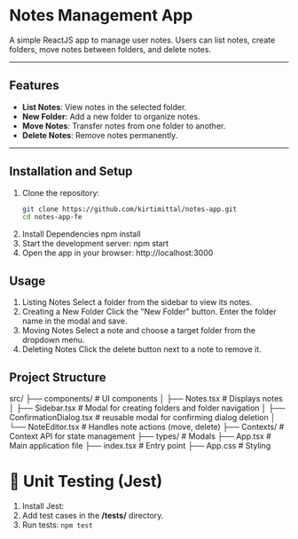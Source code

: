 # Notes Management App

A simple ReactJS app to manage user notes. Users can list notes, create folders, move notes between folders, and delete notes.

---

## Features
- **List Notes**: View notes in the selected folder.
- **New Folder**: Add a new folder to organize notes.
- **Move Notes**: Transfer notes from one folder to another.
- **Delete Notes**: Remove notes permanently.

---

## Installation and Setup

1. Clone the repository:
   ```bash
   git clone https://github.com/kirtimittal/notes-app.git
   cd notes-app-fe
2. Install Dependencies
   npm install
3. Start the development server:
   npm start
4. Open the app in your browser:
   http://localhost:3000
   

## Usage
1. Listing Notes
Select a folder from the sidebar to view its notes.
2. Creating a New Folder
Click the "New Folder" button.
Enter the folder name in the modal and save.
3. Moving Notes
Select a note and choose a target folder from the dropdown menu.
4. Deleting Notes
Click the delete button next to a note to remove it.

## Project Structure

src/
├── components/                         # UI components
│   ├── Notes.tsx                       # Displays notes
│   ├── Sidebar.tsx                     # Modal for creating folders and folder navigation
│   ├── ConfirmationDialog.tsx          # reusable modal for confirming dialog deletion
│   └── NoteEditor.tsx  # Handles note actions (move, delete)
├── Contexts/            # Context API for state management
├── types/               # Modals
├── App.tsx              # Main application file
├── index.tsx            # Entry point
├── App.css              # Styling


# 🧪 Unit Testing (Jest)
1. Install Jest:
2. Add test cases in the **/__tests__/** directory.
3. Run tests: `npm test`
